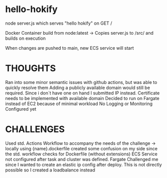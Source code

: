 # hello-hokify
node server.js which serves "hello hokify" on GET /

Docker Container build from node:latest -> Copies server.js to /src/ and builds on execution

When changes are pushed to main, new ECS service will start

# THOUGHTS
Ran into some minor semantic issues with github actions, but was able to quickly resolve them
Adding a publicly available domain would still be required. Since i don´t have one on hand I submitted IP instead.
Certificate needs to be implemented with available domain
Decided to run on Fargate instead of EC2 because of minimal workload
No Logging or Monitoring Configured yet

# CHALLENGES
Used std. Actions Workflow to accompany the needs of the challenge -> locally using {name}.dockerfile created some confusion on my side since the std. workflow checks for Dockerfile (without extensions)
ECS Service not configured after task and cluster was defined.
Fargate Challenged me since I wanted to create an elastic ip config after deploy. This is not directly possible so I created a loadbalance instead